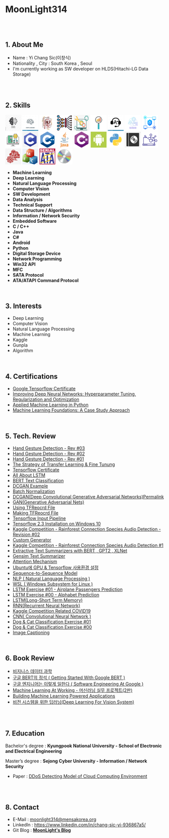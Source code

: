 # MoonLight314

<br>
<br>

## 1. About Me
  * Name : Yi Chang Sic(이창식)
  * Nationality , City : South Korea , Seoul
  * I'm currently working as SW developer on HLDS(Hitachi-LG Data Storage)

<br>
<br>

## 2. Skills
<p float="left">
  <img src="Machine_Learning.jpg" width="50" height="50"/>
  <img src="Deep_Learning.jpg" width="50" height="50"/>
  <img src="NLP.jpg" width="50" height="50"/>
  <img src="Deep_Learning_Computer_Vision.jpg" width="50" height="50"/>
  <img src="software-development.png" width="50" height="50"/>
  <img src="Data Analysis.png" width="50" height="50"/>
  <img src="Technical Support.jpg" width="50" height="50"/>
  <img src="Data Structure Algorithms.jpg" width="50" height="50"/>
  <img src="InformationNetwork Security.png" width="50" height="50"/>
  <img src="Embedded Software.png" width="50" height="50"/>
  <img src="C.jpg" width="50" height="50"/>
  <img src="C++.png" width="50" height="50"/>
  <img src="Java.png" width="50" height="50"/>
  <img src="C_Sharp.png" width="50" height="50"/>
  <img src="Android.png" width="50" height="50"/>
  <img src="Python.png" width="50" height="50"/>
  <img src="Digital Storage Device.png" width="50" height="50"/>
  <img src="Network Programming.png" width="50" height="50"/>
  <img src="Win32 API.jpg" width="50" height="50"/>
  <img src="MFC.png" width="50" height="50"/>
  <img src="SATA.png" width="50" height="50"/>
  <img src="Command Protocol.png" width="50" height="50"/>
</p>

- **Machine Learning**
- **Deep Learning**
- **Natural Language Processing**
- **Computer Vision**
- **SW Development**
- **Data Analysis**
- **Technical Support**
- **Data Structure / Algorithms**
- **Information / Network Security**
- **Embedded Software**
- **C / C++**
- **Java**
- **C#**
- **Android**
- **Python**
- **Digital Storage Device**
- **Network Programming**
- **Win32 API**
- **MFC**
- **SATA Protocol**
- **ATA/ATAPI Command Protocol**

<br>

## 3. Interests
- Deep Learning
- Computer Vision
- Natural Language Processing
- Machine Learning
- Kaggle
- Gunpla
- Algorithm

<br>

## 4. Certifications
* [Google Tensorflow Certificate](https://www.credential.net/bee24a43-10ea-40aa-b0ed-bbcab569944d)
* [Improving Deep Neural Networks: Hyperparameter Tuning, Regularization and Optimization](https://www.coursera.org/account/accomplishments/certificate/FSXGNWANCR4D)
* [Applied Machine Learning in Python](https://www.coursera.org/account/accomplishments/verify/6BTATF274DP5)
* [Machine Learning Foundations: A Case Study Approach](https://www.coursera.org/account/accomplishments/verify/82LUQAPU528R)

<br>

## 5. Tech. Review
- [Hand Gesture Detection - Rev #03](https://moonlight314.github.io/deep/learning/Hand_Gesture_Detection_Rev_03/)
- [Hand Gesture Detection - Rev #02](https://moonlight314.github.io/deep/learning/Hand_Gesture_Detection_Rev_02/)
- [Hand Gesture Detection - Rev #01](https://moonlight314.github.io/deep/learning/Hand_Gesture_Detection_Rev_01/)
- [The Strategy of Transfer Learning & Fine Tunung](https://moonlight314.github.io/deep/learning/Transfer_Learning_Fine_Tuning/)
- [Tensorflow Certificate](https://moonlight314.github.io/deep/learning/Tensorflow_Certificate/)
- [All About LSTM](https://moonlight314.github.io/deep/learning/All_About_LSTM_KR/)
- [BERT Text Classification](https://moonlight314.github.io/deep/learning/BERT_Text_Classification_EN/)
- [DCGAN Example](https://moonlight314.github.io/deep/learning/DCGAN_Example_EN/)
- [Batch Normalization](https://moonlight314.github.io/deep/learning/Batch_Normalization_EN/)
- [DCGAN(Deep Convolutional Generative Adversarial Networks)Permalink](https://moonlight314.github.io/deep/learning/DCGAN_Paper_Review_EN/)
- [GAN(Generative Adversarial Nets)](https://moonlight314.github.io/deep/learning/GAN_Paper_Review_EN/)
- [Using TFReocrd File](https://moonlight314.github.io/deep/learning/Using_TFRecord_EN/)
- [Making TFReocrd File](https://moonlight314.github.io/deep/learning/Making_TFRecord_EN/)
- [Tensorflow Input Pipeline](https://moonlight314.github.io/deep/learning/Tensorflow_Input_Pipeline_EN/)
- [Tensorflow 2.3 Installation on Windows 10](https://moonlight314.github.io/deep/learning/Win10_Tensorflow_2_GPU_EN/)
- [Kaggle Competition - Rainforest Connection Species Audio Detection - Revision #02](https://moonlight314.github.io/kaggle/Kaggle_RFCX_-2/)
- [Custom Generator](https://moonlight314.github.io/deeplearning/Custom_Generator/)
- [Kaggle Competition - Rainforest Connection Species Audio Detection #1](https://moonlight314.github.io/kaggle/Kaggle_RFCX_-1/)
- [Extractive Text Summarizers with BERT , GPT2 , XLNet](https://moonlight314.github.io/deeplearning/BERT_GPT2_XLNet/)
- [Gensim Text Summarizer](https://moonlight314.github.io/deeplearning/Gensim_Text_Summarizer/)
- [Attention Mechanism](https://moonlight314.github.io/deeplearning/Attention_Mechanism/)
- [Ubuntu에 GPU & Tensorflow 사용환경 설정](https://moonlight314.github.io/deeplearning/Ubuntu%EC%97%90-GPU-&-Tensorflow-%EC%82%AC%EC%9A%A9%ED%99%98%EA%B2%BD-%EC%84%A4%EC%A0%95/)
- [Sequence-to-Sequence Model](https://moonlight314.github.io/nlp/Seq2Seq_Model/)
- [NLP ( Natural Language Processing )](https://moonlight314.github.io/nlp/NLP/)
- [WSL ( Windows Subsystem for Linux )](https://moonlight314.github.io/wsl/WSL/)
- [LSTM Exercise #01 - Airplane Passengers Prediction](https://moonlight314.github.io/deeplearning/lstm/LSTM_Ex_01/)
- [LSTM Exercise #00 - Alphabet Prediction](https://moonlight314.github.io/deeplearning/lstm/LSTM_Ex_00/)
- [LSTM(Long-Short Term Memory)](https://moonlight314.github.io/deeplearning/lstm/LSTM/)
- [RNN(Recurrent Neural Network)](https://moonlight314.github.io/deeplearning/rnn/RNN/)
- [Kaggle Competition Related COVID19](https://moonlight314.github.io/kaggle/covid19/COVID19_Kaggle/)
- [CNN( Convolutional Neural Network )](https://moonlight314.github.io/study/cnn/CNN/)
- [Dog & Cat Classification Exercise #01](https://moonlight314.github.io/study/cnn/exercise/DogCatClassification_01/)
- [Dog & Cat Classification Exercise #00](https://moonlight314.github.io/study/cnn/exercise/DogCatClassification_00/)
- [Image Captioning](https://moonlight314.github.io/project/imagecaption/ImageCaptioning/)
<br>



## 6. Book Review
* [비지니스 데이터 과학](https://moonlight314.github.io/deep/learning/Book_Review_Business_Data_Science/)
* [구글 BERT의 정석 ( Getting Started With Google BERT )](https://moonlight314.github.io/deep/learning/Book_Review_-Getting_Started_With_Google_BERT/)
* [구글 엔지니어는 이렇게 일한다 ( Software Engineering At Google )](https://moonlight314.github.io/deep/learning/Book_Review_Software_Engineering_At_Google/)
* [Machine Learning At Working - 머신러닝 실무 프로젝트(2판)](https://moonlight314.github.io/deep/learning/Book_Review_Machine_Learning_At_Working/)
* [Building Machine Learning Powered Applications](https://moonlight314.github.io/deep/learning/Book_Review_Building_Machine_Learning_Powered_Applications/)
* [비전 시스템을 위한 딥러닝(Deep Learning For Vision System)](https://moonlight314.github.io/deep/learning/Book_Review_Deep_Learning_For_Vision_System/)

<br>
<br>

## 7. Education
Bachelor's degree : **Kyungpook National University - School of Electronic and Electrical Engineering**

Master’s degree : **Sejong Cyber University - Information / Network Security**
- Paper : [DDoS Detecting Model of Cloud Computing Environment](http://www.riss.kr/search/detail/DetailView.do?p_mat_type=1a0202e37d52c72d&control_no=5df17676d0082897d18150b21a227875)

<br>
<br>

## 8. Contact
* E-Mail : <moonlight314@mensakorea.org>
* LinkedIn : https://www.linkedin.com/in/chang-sic-yi-936867a5/
* Git Blog : [**MoonLight's Blog**](https://moonlight314.github.io/)

